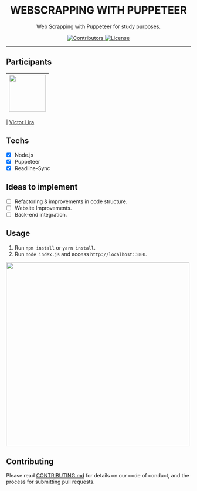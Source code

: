 <h1 align="center">
WEBSCRAPPING WITH PUPPETEER
</h1>

<p align="center">Web Scrapping with Puppeteer for study purposes.</p>

<p align="center">
  <a href="https://github.com/VicLira/clone-discord/graphs/contributors">
    <img src="https://img.shields.io/github/contributors/rocketseat/youtube-clone-discord?color=%237159c1&logoColor=%237159c1&style=flat" alt="Contributors">
  </a>
  <a href="https://opensource.org/licenses/MIT">
    <img src="https://img.shields.io/github/license/rocketseat/youtube-clone-discord?color=%237159c1&logo=mit" alt="License">
  </a>
</p>

<hr>


  
</p>

## Participants

| [<img src="https://user-images.githubusercontent.com/70662154/153310032-0009e1bc-f99d-4829-8e06-8d8c58271504.jpg" width="100px;"/>](https://github.com/vicLira) |
| :------------------------------------------------------------------------------------------------------------------------: |

</p>


| [Victor Lira](https://github.com/VicLira)

## Techs

- [x] Node.js
- [x] Puppeteer
- [x] Readline-Sync

## Ideas to implement

- [ ] Refactoring & improvements in code structure. 
- [ ] Website Improvements.
- [ ] Back-end integration.

## Usage

1. Run `npm install` or `yarn install`.<br />
2. Run `node index.js` and access `http://localhost:3000`.<br />

<p align="left">
<img src="https://user-images.githubusercontent.com/70662154/160282904-53e4590e-dbae-4af9-9e30-a169dd09129a.PNG" width="500" align="center">

## Contributing

Please read [CONTRIBUTING.md](CONTRIBUTING.md) for details on our code of conduct, and the process for submitting pull requests.

